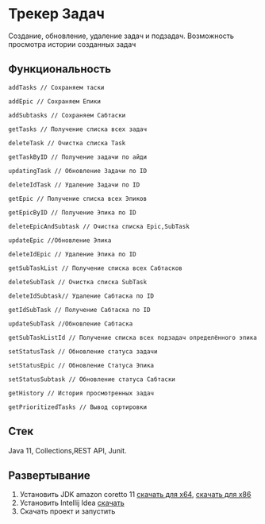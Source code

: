 # Трекер Задач
Создание, обновление, удаление задач и подзадач. Возможность просмотра истории созданных задач

## Функциональность
    addTasks // Сохраняем таски  

    addEpic // Сохраняем Епики  

    addSubtasks // Сохраняем Сабтаски  

    getTasks // Получение списка всех задач  

    deleteTask // Очистка списка Task  

    getTaskByID // Получение задачи по айди

    updatingTask // Обновление Задачи по ID

    deleteIdTask // Удаление Задачи по ID

    getEpic // Получение списка всех Эпиков 

    getEpicByID // Получение Эпика по ID 

    deleteEpicAndSubtask // Очистка списка Epic,SubTask

    updateEpic //Обновление Эпика

    deleteIdEpic // Удаление Эпика по ID

    getSubTaskList // Получение списка всех Сабтасков

    deleteSubTask // Очистка списка SubTask

    deleteIdSubtask// Удаление Сабтаска по ID

    getIdSubTask // Получение Сабтаска по ID

    updateSubTask //Обновление Сабтаска

    getSubTaskListId // Получение списка всех подзадач определённого эпика

    setStatusTask // Обновление статуса задачи

    setStatusEpic // Обновление Статуса Эпика

    setStatusSubtask // Обновление статуса Сабтаски

    getHistory // История просмотренных задач

    getPrioritizedTasks // Вывод сортировки  
    
## Стек
Java 11,  Collections,REST API, Junit.

## Развертывание 
1. Установить JDK amazon coretto 11 [скачать для х64](https://corretto.aws/downloads/latest/amazon-corretto-11-x64-windows-jdk.msi), [скачать для х86](https://corretto.aws/downloads/latest/amazon-corretto-11-x86-windows-jdk.msi)
2. Установить Intellij Idea [скачать](https://www.jetbrains.com/ru-ru/idea/download/download-thanks.html?platform=windows&code=IIC)
3. Скачать проект и запустить
